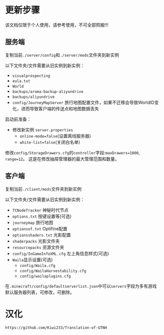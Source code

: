 # 更新步骤

该文档仅限于个人使用，请参考使用，不可全部照搬!!!

## 服务端

复制当前`./server/config`和`./server/mods`文件夹到新实例

以下文件夹/文件需要从旧实例到新实例：

 - `visualprospecting`
 - `eula.txt`
 - `World`
 - `backups/aroma-backup-aliyundrive`
 - `backups/aliyundrive`
 - `config/JourneyMapServer` 旅行地图配置文件，如果不迁移会导致WorldID变化，进而导致客户端的传送点和地图数据丢失

启动前准备：
 - 修改新实例 `server.properties`
   - `online-mode=false`(设置离线服务器)
   - `white-list=false`(关闭白名单)

修改`config/StorageDrawers.cfg`的`controller`字段:`maxDrawers=1000`, `range=12`。 这是在修改抽屉管理器的最大管理范围和数量。
 

## 客户端

复制当前`./client/mods`文件夹到新实例

以下文件夹/文件需要从旧实例到新实例：

  -  `TCNodeTracker` 神秘时代节点
  -  `options.txt`  按键设置等(可选)
  -  `journeymap` 旅行地图
  -  `optionsof.txt` Optifine配置
  -  `optionsshaders.txt` 光影配置
  -  `shaderpacks` 光影文件夹
  -  `resourcepacks` 资源文件夹
  -  `config/InGameInfoXML.cfg` 左上角信息样式(可选)
  -  `Waila`显示设置(可选)
     -  `config/Waila.cfg`
     -  `config/WailaHarvestability.cfg`
     -  `config/wailaplugins.cfg`

在`.minecraft/config/defaultserverlist.json`中可以`servers`字段为多有游戏默认服务器列表，可修改，可删除。

# 汉化

`https://github.com/Kiwi233/Translation-of-GTNH`
